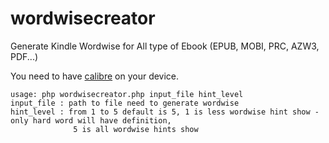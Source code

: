 # wordwisecreator
Generate Kindle Wordwise for All type of Ebook (EPUB, MOBI, PRC, AZW3, PDF...)

You need to have [calibre](https://calibre-ebook.com/) on your device.

```
usage: php wordwisecreator.php input_file hint_level
input_file : path to file need to generate wordwise
hint_level : from 1 to 5 default is 5, 1 is less wordwise hint show - only hard word will have definition,
              5 is all wordwise hints show 
```
